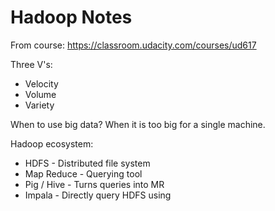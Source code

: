 # Hadoop Notes
From course: https://classroom.udacity.com/courses/ud617

Three V's:
 - Velocity
 - Volume
 - Variety
 
When to use big data? When it is too big for a single machine.

Hadoop ecosystem:
 - HDFS - Distributed file system
 - Map Reduce - Querying tool
 - Pig / Hive - Turns queries into MR
 - Impala - Directly query HDFS using 
